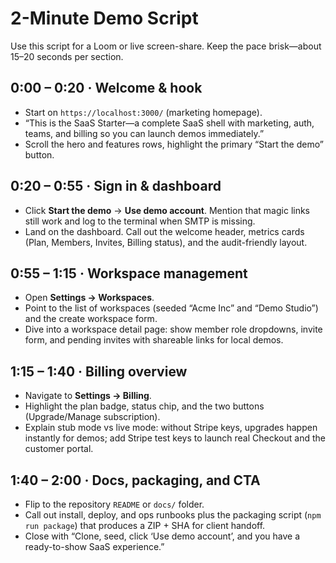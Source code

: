 # 2-Minute Demo Script

Use this script for a Loom or live screen-share. Keep the pace brisk—about 15–20 seconds per section.

## 0:00 – 0:20 · Welcome & hook
- Start on `https://localhost:3000/` (marketing homepage).
- “This is the SaaS Starter—a complete SaaS shell with marketing, auth, teams, and billing so you can launch demos immediately.”
- Scroll the hero and features rows, highlight the primary “Start the demo” button.

## 0:20 – 0:55 · Sign in & dashboard
- Click **Start the demo** → **Use demo account**. Mention that magic links still work and log to the terminal when SMTP is missing.
- Land on the dashboard. Call out the welcome header, metrics cards (Plan, Members, Invites, Billing status), and the audit-friendly layout.

## 0:55 – 1:15 · Workspace management
- Open **Settings → Workspaces**.
- Point to the list of workspaces (seeded “Acme Inc” and “Demo Studio”) and the create workspace form.
- Dive into a workspace detail page: show member role dropdowns, invite form, and pending invites with shareable links for local demos.

## 1:15 – 1:40 · Billing overview
- Navigate to **Settings → Billing**.
- Highlight the plan badge, status chip, and the two buttons (Upgrade/Manage subscription).
- Explain stub mode vs live mode: without Stripe keys, upgrades happen instantly for demos; add Stripe test keys to launch real Checkout and the customer portal.

## 1:40 – 2:00 · Docs, packaging, and CTA
- Flip to the repository `README` or `docs/` folder.
- Call out install, deploy, and ops runbooks plus the packaging script (`npm run package`) that produces a ZIP + SHA for client handoff.
- Close with “Clone, seed, click ‘Use demo account’, and you have a ready-to-show SaaS experience.”
